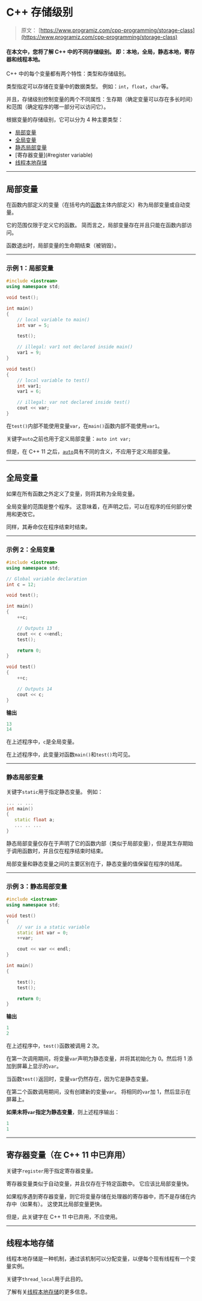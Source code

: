 # C++ 存储级别

> 原文： [https://www.programiz.com/cpp-programming/storage-class](https://www.programiz.com/cpp-programming/storage-class)

#### 在本文中，您将了解 C++ 中的不同存储级别。 即：本地，全局，静态本地，寄存器和线程本地。

C++ 中的每个变量都有两个特性：类型和存储级别。

类型指定可以存储在变量中的数据类型。 例如：`int`，`float`，`char`等。

并且，存储级别控制变量的两个不同属性：生存期（确定变量可以存在多长时间）和范围（确定程序的哪一部分可以访问它）。

根据变量的存储级别，它可以分为 4 种主要类型：

*   [局部变量](#local_variable)
*   [全局变量](#global_variable)
*   [静态局部变量](#static_variable)
*   [寄存器变量](#register variable)
*   [线程本地存储](#thread_local_storage)

* * *

## 局部变量

在函数内部定义的变量（在括号内的[函数](/cpp-programming/function "C++ functions")主体内部定义）称为局部变量或自动变量。

它的范围仅限于定义它的函数。 简而言之，局部变量存在并且只能在函数内部访问。

函数退出时，局部变量的生命期结束（被销毁）。

* * *

### 示例 1：局部变量

```cpp
#include <iostream>
using namespace std;

void test();

int main() 
{
    // local variable to main()
    int var = 5;

    test();

    // illegal: var1 not declared inside main()
    var1 = 9;
}

void test()
{
    // local variable to test()
    int var1;
    var1 = 6;

    // illegal: var not declared inside test()
    cout << var;
}
```

在`test()`内部不能使用变量`var`，在`main()`函数内部不能使用`var1`。

关键字`auto`之前也用于定义局部变量：`auto int var;`

但是，在 C++ 11 之后，[`auto`](http://en.cppreference.com/w/cpp/language/auto)具有不同的含义，不应用于定义局部变量。

* * *

## 全局变量

如果在所有函数之外定义了变量，则将其称为全局变量。

全局变量的范围是整个程序。 这意味着，在声明之后，可以在程序的任何部分使用和更改它。

同样，其寿命仅在程序结束时结束。

* * *

### 示例 2：全局变量

```cpp
#include <iostream>
using namespace std;

// Global variable declaration
int c = 12;

void test();

int main()
{
    ++c;

    // Outputs 13
    cout << c <<endl;
    test();

    return 0;
}

void test()
{
    ++c;

    // Outputs 14
    cout << c;
}
```

**输出**

```cpp
13
14
```

在上述程序中，`c`是全局变量。

在上述程序中，此变量对函数`main()`和`test()`均可见。

* * *

### 静态局部变量

关键字`static`用于指定静态变量。 例如：

```cpp
... .. ...
int main()
{
   static float a;
   ... .. ...
}

```

静态局部变量仅存在于声明了它的函数内部（类似于局部变量），但是其生存期始于调用函数时，并且仅在程序结束时结束。

局部变量和静态变量之间的主要区别在于，静态变量的值保留在程序的结尾。

* * *

### 示例 3：静态局部变量

```cpp
#include <iostream>
using namespace std;

void test()
{
    // var is a static variable
    static int var = 0;
    ++var;

    cout << var << endl;
}

int main()
{

    test();
    test();

    return 0;
}
```

**输出**

```cpp
1
2
```

在上述程序中，`test()`函数被调用 2 次。

在第一次调用期间，将变量`var`声明为静态变量，并将其初始化为 0。然后将 1 添加到屏幕上显示的`var`。

当函数`test()`返回时，变量`var`仍然存在，因为它是静态变量。

在第二个函数调用期间，没有创建新的变量`var`。 将相同的`var`加 1，然后显示在屏幕上。

**如果未将`var`指定为静态变量**，则上述程序输出：

```cpp
1
1
```

* * *

## 寄存器变量（在 C++ 11 中已弃用）

关键字`register`用于指定寄存器变量。

寄存器变量类似于自动变量，并且仅存在于特定函数中。 它应该比局部变量快。

如果程序遇到寄存器变量，则它将变量存储在处理器的寄存器中，而不是存储在内存中（如果有）。 这使其比局部变量更快。

但是，此关键字在 C++ 11 中已弃用，不应使用。

* * *

## 线程本地存储

线程本地存储是一种机制，通过该机制可以分配变量，以便每个现有线程有一个变量实例。

关键字`thread_local`用于此目的。

了解有关[线程本地存储](http://www.codeproject.com/Articles/8113/Thread-Local-Storage-The-C-Way "Thread local storage")的更多信息。
